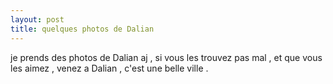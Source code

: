 ```yaml
---
layout: post
title: quelques photos de Dalian
---
```


<p>je prends des photos de Dalian aj , si vous les trouvez pas mal , et que vous les aimez , venez a Dalian , c&#39;est une belle ville .</p>
